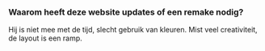 ### Waarom heeft deze website updates of een remake nodig?
Hij is niet mee met de tijd, slecht gebruik van kleuren.
Mist veel creativiteit, de layout is een ramp.
